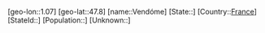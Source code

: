﻿---
location: [47.8,1.07]
type: City
tags:
- geo/City


SpocWebEntityId: 35239
isDeleted: false
confidential: public

---
[geo-lon::1.07]
[geo-lat::47.8]
[name::Vendóme]
[State::]
[Country::[France](geo/Continent/Europe/France.md)]
[StateId::]
[Population::]
[Unknown::]

